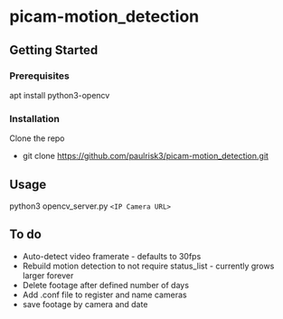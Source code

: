 # picam-motion_detection

## Getting Started

### Prerequisites
apt install python3-opencv

### Installation
Clone the repo
* git clone https://github.com/paulrisk3/picam-motion_detection.git

## Usage
python3 opencv_server.py `<IP Camera URL>`

## To do
* Auto-detect video framerate - defaults to 30fps
* Rebuild motion detection to not require status_list - currently grows larger forever
* Delete footage after defined number of days
* Add .conf file to register and name cameras
 * save footage by camera and date
